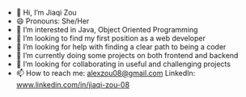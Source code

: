 - 👋 Hi, I’m Jiaqi Zou
- 😄 Pronouns: She/Her
- 👀 I’m interested in Java, Object Oriented Programming
- 👯 I’m looking to find my first position as a web developer
- 🤔 I’m looking for help with finding a clear path to being a coder
- 🌱 I’m currently doing some projects on both frontend and backend
- 💞️ I’m looking for collaborating in useful and challenging projects
- 📫 How to reach me: alexzou08@gmail.com  LinkedIn: www.linkedin.com/in/jiaqi-zou-08

<!---
alexzou08/alexzou08 is a ✨ special ✨ repository because its `README.md` (this file) appears on your GitHub profile.
You can click the Preview link to take a look at your changes.
--->
